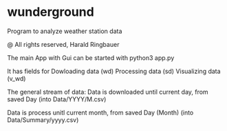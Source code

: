# wunderground

Program to analyze weather station data

@ All rights reserved, Harald Ringbauer


The main App with Gui can be started with
python3 app.py

It has fields for
Dowloading data (wd)
Processing data (sd)
Visualizing data (v_wd)


The general stream of data:
Data is downloaded until current day, from saved Day
(into Data/YYYY/M.csv)

Data is process unitl current month, from saved Day (Month)
(into Data/Summary/yyyy.csv)
